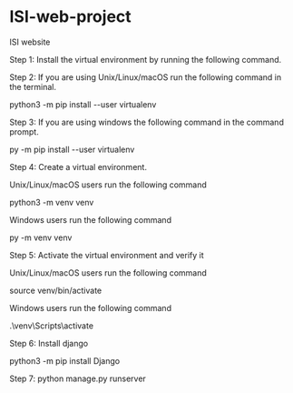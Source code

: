 # ISI-web-project
ISI website

Step 1: Install the virtual environment by running the following command.

Step 2: If you are using Unix/Linux/macOS run the following command in the terminal.

python3 -m pip install --user virtualenv

Step 3: If you are using windows the following command in the command prompt.

py -m pip install --user virtualenv

Step 4: Create a virtual environment.

 Unix/Linux/macOS users run the following command 
 
python3 -m venv venv

Windows users run the following command

py -m venv venv

Step 5: Activate the virtual environment and verify it

 Unix/Linux/macOS users run the following command 
 
source venv/bin/activate

Windows users run the following command

.\venv\Scripts\activate

Step 6: Install django

python3 -m pip install Django

Step 7:
python manage.py runserver
